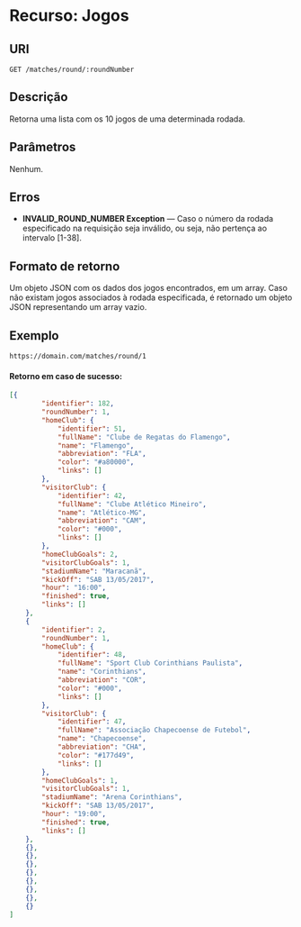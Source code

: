 
# Recurso: Jogos

## URI
    GET /matches/round/:roundNumber

## Descrição
Retorna uma lista com os 10 jogos de uma determinada rodada.

## Parâmetros
Nenhum.

## Erros
- **INVALID_ROUND_NUMBER Exception** — Caso o número da rodada especificado na requisição seja inválido,
ou seja, não pertença ao intervalo [1-38].

## Formato de retorno
Um objeto JSON com os dados dos jogos encontrados, em um array. Caso não existam jogos associados à 
rodada especificada, é retornado um objeto JSON representando um array vazio.

## Exemplo

    https://domain.com/matches/round/1

#### Retorno em caso de sucesso:
``` json
[{
        "identifier": 182,
        "roundNumber": 1,
        "homeClub": {
            "identifier": 51,
            "fullName": "Clube de Regatas do Flamengo",
            "name": "Flamengo",
            "abbreviation": "FLA",
            "color": "#a80000",
            "links": []
        },
        "visitorClub": {
            "identifier": 42,
            "fullName": "Clube Atlético Mineiro",
            "name": "Atlético-MG",
            "abbreviation": "CAM",
            "color": "#000",
            "links": []
        },
        "homeClubGoals": 2,
        "visitorClubGoals": 1,
        "stadiumName": "Maracanã",
        "kickOff": "SAB 13/05/2017",
        "hour": "16:00",
        "finished": true,
        "links": []
    },
    {
        "identifier": 2,
        "roundNumber": 1,
        "homeClub": {
            "identifier": 48,
            "fullName": "Sport Club Corinthians Paulista",
            "name": "Corinthians",
            "abbreviation": "COR",
            "color": "#000",
            "links": []
        },
        "visitorClub": {
            "identifier": 47,
            "fullName": "Associação Chapecoense de Futebol",
            "name": "Chapecoense",
            "abbreviation": "CHA",
            "color": "#177d49",
            "links": []
        },
        "homeClubGoals": 1,
        "visitorClubGoals": 1,
        "stadiumName": "Arena Corinthians",
        "kickOff": "SAB 13/05/2017",
        "hour": "19:00",
        "finished": true,
        "links": []
    },
    {},
    {},
    {},
    {},
    {},
    {},
    {},
    {}
]
```